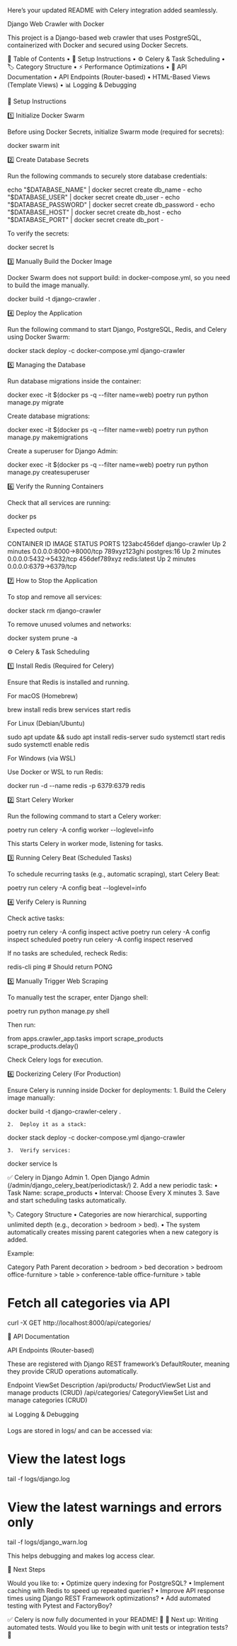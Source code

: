Here’s your updated README with Celery integration added seamlessly.

Django Web Crawler with Docker

This project is a Django-based web crawler that uses PostgreSQL, containerized with Docker and secured using Docker Secrets.

📌 Table of Contents
	•	🚀 Setup Instructions
	•	⚙️ Celery & Task Scheduling
	•	🏷️ Category Structure
	•	⚡ Performance Optimizations
	•	📜 API Documentation
	•	API Endpoints (Router-based)
	•	HTML-Based Views (Template Views)
	•	📊 Logging & Debugging

🚀 Setup Instructions

1️⃣ Initialize Docker Swarm

Before using Docker Secrets, initialize Swarm mode (required for secrets):

docker swarm init

2️⃣ Create Database Secrets

Run the following commands to securely store database credentials:

echo "$DATABASE_NAME" | docker secret create db_name -
echo "$DATABASE_USER" | docker secret create db_user -
echo "$DATABASE_PASSWORD" | docker secret create db_password -
echo "$DATABASE_HOST" | docker secret create db_host -
echo "$DATABASE_PORT" | docker secret create db_port -

To verify the secrets:

docker secret ls

3️⃣ Manually Build the Docker Image

Docker Swarm does not support build: in docker-compose.yml, so you need to build the image manually.

docker build -t django-crawler .

4️⃣ Deploy the Application

Run the following command to start Django, PostgreSQL, Redis, and Celery using Docker Swarm:

docker stack deploy -c docker-compose.yml django-crawler

5️⃣ Managing the Database

Run database migrations inside the container:

docker exec -it $(docker ps -q --filter name=web) poetry run python manage.py migrate

Create database migrations:

docker exec -it $(docker ps -q --filter name=web) poetry run python manage.py makemigrations

Create a superuser for Django Admin:

docker exec -it $(docker ps -q --filter name=web) poetry run python manage.py createsuperuser

6️⃣ Verify the Running Containers

Check that all services are running:

docker ps

Expected output:

CONTAINER ID   IMAGE              STATUS         PORTS
123abc456def   django-crawler     Up 2 minutes   0.0.0.0:8000->8000/tcp
789xyz123ghi   postgres:16        Up 2 minutes   0.0.0.0:5432->5432/tcp
456def789xyz   redis:latest       Up 2 minutes   0.0.0.0:6379->6379/tcp

7️⃣ How to Stop the Application

To stop and remove all services:

docker stack rm django-crawler

To remove unused volumes and networks:

docker system prune -a

⚙️ Celery & Task Scheduling

1️⃣ Install Redis (Required for Celery)

Ensure that Redis is installed and running.

For macOS (Homebrew)

brew install redis
brew services start redis

For Linux (Debian/Ubuntu)

sudo apt update && sudo apt install redis-server
sudo systemctl start redis
sudo systemctl enable redis

For Windows (via WSL)

Use Docker or WSL to run Redis:

docker run -d --name redis -p 6379:6379 redis

2️⃣ Start Celery Worker

Run the following command to start a Celery worker:

poetry run celery -A config worker --loglevel=info

This starts Celery in worker mode, listening for tasks.

3️⃣ Running Celery Beat (Scheduled Tasks)

To schedule recurring tasks (e.g., automatic scraping), start Celery Beat:

poetry run celery -A config beat --loglevel=info

4️⃣ Verify Celery is Running

Check active tasks:

poetry run celery -A config inspect active
poetry run celery -A config inspect scheduled
poetry run celery -A config inspect reserved

If no tasks are scheduled, recheck Redis:

redis-cli ping  # Should return PONG

5️⃣ Manually Trigger Web Scraping

To manually test the scraper, enter Django shell:

poetry run python manage.py shell

Then run:

from apps.crawler_app.tasks import scrape_products
scrape_products.delay()

Check Celery logs for execution.

6️⃣ Dockerizing Celery (For Production)

Ensure Celery is running inside Docker for deployments:
	1.	Build the Celery image manually:

docker build -t django-crawler-celery .


	2.	Deploy it as a stack:

docker stack deploy -c docker-compose.yml django-crawler


	3.	Verify services:

docker service ls

✅ Celery in Django Admin
	1.	Open Django Admin (/admin/django_celery_beat/periodictask/)
	2.	Add a new periodic task:
	•	Task Name: scrape_products
	•	Interval: Choose Every X minutes
	3.	Save and start scheduling tasks automatically.

🏷️ Category Structure
	•	Categories are now hierarchical, supporting unlimited depth (e.g., decoration > bedroom > bed).
	•	The system automatically creates missing parent categories when a new category is added.

Example:

Category Path	Parent
decoration > bedroom > bed	decoration > bedroom
office-furniture > table > conference-table	office-furniture > table

# Fetch all categories via API
curl -X GET http://localhost:8000/api/categories/

📜 API Documentation

API Endpoints (Router-based)

These are registered with Django REST framework’s DefaultRouter, meaning they provide CRUD operations automatically.

Endpoint	ViewSet	Description
/api/products/	ProductViewSet	List and manage products (CRUD)
/api/categories/	CategoryViewSet	List and manage categories (CRUD)

📊 Logging & Debugging

Logs are stored in logs/ and can be accessed via:

# View the latest logs
tail -f logs/django.log

# View the latest warnings and errors only
tail -f logs/django_warn.log

This helps debugging and makes log access clear.

🎯 Next Steps

Would you like to:
	•	Optimize query indexing for PostgreSQL?
	•	Implement caching with Redis to speed up repeated queries?
	•	Improve API response times using Django REST Framework optimizations?
	•	Add automated testing with Pytest and FactoryBoy?

✅ Celery is now fully documented in your README! 🎉
🔹 Next up: Writing automated tests. Would you like to begin with unit tests or integration tests? 🚀